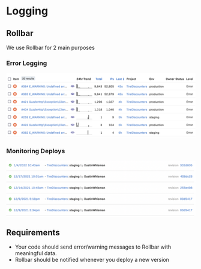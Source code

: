 # Logging


## Rollbar
We use Rollbar for 2 main purposes


### Error Logging
![Screenshot of error logs](../images/rollbar-error-logs.png)


### Monitoring Deploys
![Screenshot of deploy logs](../images/rollbar-deploy-logs.png)


## Requirements
  * Your code should send error/warning messages to Rollbar with meaningful data.
  * Rollbar should be notified whenever you deploy a new version
  